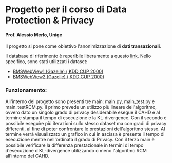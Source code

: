 # Progetto per il corso di Data Protection & Privacy
#### Prof. Alessio Merlo, Unige
Il progetto si pone come obiettivo l'anonimizzazione di **dati transazionali**.

Il database di riferimento è reperibile liberamente a questo [link](http://www.philippe-fournier-viger.com/spmf/index.php?link=datasets.php).
Nello specifico, sono stati utilizzati i dataset: 
* [BMSWebView1 (Gazelle) ( KDD CUP 2000)](http://www.philippe-fournier-viger.com/spmf/datasets/BMS1_spmf)
* [BMSWebView2 (Gazelle) ( KDD CUP 2000)](http://www.philippe-fournier-viger.com/spmf/datasets/BMS2.txt)

### Funzionamento:
All'interno del progetto sono presenti tre main: main.py, main_test.py e main_testRCM.py. Il primo prevede un utilizzo più lineare dell'algoritmo, ovvero dato un singolo grado di privacy desiderabile esegue il CAHD e al termine stampa il tempo di esecuzione e la KL-divergence. Con il secondo è possibile eseguire più iterazioni sullo stesso dataset ma con gradi di privacy differenti, al fine di poter confrontare le prestazioni dell'algoritmo stesso. Al termine verrà visualizzato un grafico in cui in ascissa è presente il tempo di esecuzione mentre nell'ordinata il grado di Privacy. Con il terzo main è possibile verificare la differenza prestazionale in termini di tempo d'esecuzione d KL-divergence utilizzando o meno l'algoritmo RCM all'interno del CAHD.
